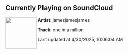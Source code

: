## Currently Playing on SoundCloud

[<img align="left" width="100" src="https://i1.sndcdn.com/artworks-6lYekDc1tIrAfSD3-E48z4g-t500x500.png">](https://soundcloud.com/jamesjamesjamess/oneinamillion)

**Artist**: jamesjamesjames 

**Track**: one in a million

Last updated at 4/30/2025, 10:06:04 AM
